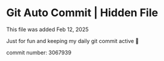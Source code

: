 # Git Auto Commit | Hidden File

This file was added Feb 12, 2025

Just for fun and keeping my daily git commit active 🤪

commit number: 3067939
